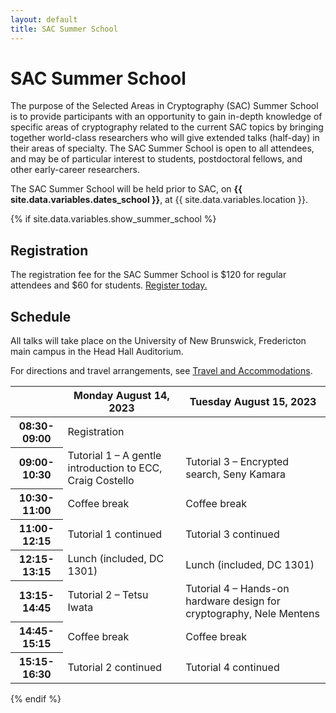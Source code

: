 ```yaml
---
layout: default
title: SAC Summer School
---
```


# SAC Summer School

The purpose of the Selected Areas in Cryptography (SAC) Summer School is to provide participants with an opportunity to gain in-depth knowledge of specific areas of cryptography related to the current SAC topics by bringing together world-class researchers who will give extended talks (half-day) in their areas of specialty. The SAC Summer School is open to all attendees, and may be of particular interest to students, postdoctoral fellows, and other early-career researchers.

The SAC Summer School will be held prior to SAC, on **{{ site.data.variables.dates_school }}**, at {{ site.data.variables.location }}.

{% if site.data.variables.show_summer_school %}

## Registration

The registration fee for the SAC Summer School is $120 for regular attendees and $60 for students. [Register today.](registration.html)

## Schedule

All talks will take place on the University of New Brunswick, Fredericton main campus in the Head Hall Auditorium. <!-- You can find more detailed information on the [Schedule](schedule.html) page.-->

For directions and travel arrangements, see [Travel and Accommodations](travel.html).

<table class="table">
<thead>
  <tr>
    <th></th>
    <th>Monday August 14, 2023</th>
    <th>Tuesday August 15, 2023</th>
  </tr>
</thead>
<tbody>
  <tr>
    <th>08:30-09:00</th>
    <td>Registration</td>
    <td> </td>
  </tr>
  <tr>
    <th>09:00-10:30</th>
    <td>Tutorial 1 – A gentle introduction to ECC, Craig Costello</td>
    <td>Tutorial 3 – Encrypted search, Seny Kamara</td>
  </tr>
  <tr>
    <th>10:30-11:00</th>
    <td>Coffee break</td>
    <td>Coffee break</td>
  </tr>
  <tr>
    <th>11:00-12:15</th>
    <td>Tutorial 1 continued</td>
    <td>Tutorial 3 continued</td>
  </tr>
  <tr>
    <th>12:15-13:15</th>
    <td>Lunch (included, DC 1301)</td>
    <td>Lunch (included, DC 1301)</td>
  </tr>
  <tr>
    <th>13:15-14:45</th>
    <td>Tutorial 2 – Tetsu Iwata</td>
    <td>Tutorial 4 – Hands-on hardware design for cryptography, Nele Mentens</td>
  </tr>
  <tr>
    <th>14:45-15:15</th>
    <td>Coffee break</td>
    <td>Coffee break</td>
  </tr>
  <tr>
    <th>15:15-16:30</th>
    <td>Tutorial 2 continued</td>
    <td>Tutorial 4 continued</td>
  </tr>
</tbody>
</table>

{% endif %}
